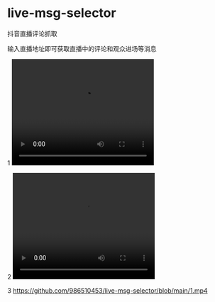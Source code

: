 # live-msg-selector
抖音直播评论抓取

输入直播地址即可获取直播中的评论和观众进场等消息

1
<video width="320" height="240" src="./1.mp4">
    <source src="https://github.com/986510453/live-msg-selector/blob/main/1.mp4" type="video/mp4">
</video>


2
<video width="320" height="240" src="https://github.com/986510453/live-msg-selector/blob/main/1.mp4">
</video>

3
https://github.com/986510453/live-msg-selector/blob/main/1.mp4
